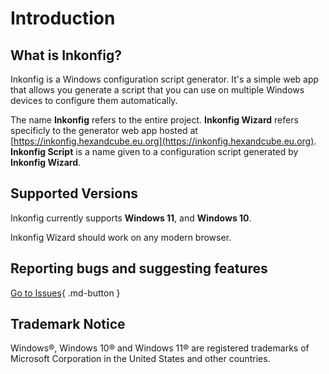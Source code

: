 # Introduction

## What is Inkonfig?
Inkonfig is a Windows configuration script generator. It's a simple web app that allows you generate a script
that you can use on multiple Windows devices to configure them automatically.

The name **Inkonfig** refers to the entire project. **Inkonfig Wizard** refers specificly to the generator web app hosted at [https://inkonfig.hexandcube.eu.org](https://inkonfig.hexandcube.eu.org). **Inkonfig Script** is a name given to a configuration script generated by **Inkonfig Wizard**.

## Supported Versions
Inkonfig currently supports **Windows 11**, and **Windows 10**.

Inkonfig Wizard should work on any modern browser.

## Reporting bugs and suggesting features

[Go to Issues](https://github.com/hexandcube/Inkonfig/issues){ .md-button }

## Trademark Notice
Windows®, Windows 10® and Windows 11® are registered trademarks
of Microsoft Corporation in the United States and other countries.